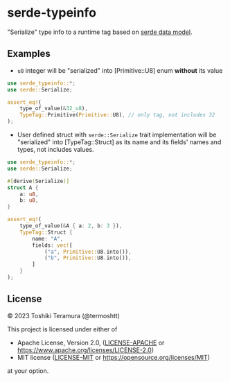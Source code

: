 # serde-typeinfo

"Serialize" type info to a runtime tag based on [serde data model](https://serde.rs/data-model.html).

Examples
---------

- `u8` integer will be "serialized" into [Primitive::U8] enum **without** its value

```rust
use serde_typeinfo::*;
use serde::Serialize;

assert_eq!(
    type_of_value(&32_u8),
    TypeTag::Primitive(Primitive::U8), // only tag, not includes 32
);
```

- User defined struct with `serde::Serialize` trait implementation
  will be "serialized" into [TypeTag::Struct] as its name and its fields' names and types,
  not includes values.

```rust
use serde_typeinfo::*;
use serde::Serialize;

#[derive(Serialize)]
struct A {
    a: u8,
    b: u8,
}

assert_eq!(
    type_of_value(&A { a: 2, b: 3 }),
    TypeTag::Struct {
        name: "A",
        fields: vec![
            ("a", Primitive::U8.into()),
            ("b", Primitive::U8.into()),
        ]
    }
);
```

License
--------

© 2023 Toshiki Teramura (@termoshtt)

This project is licensed under either of

- Apache License, Version 2.0, ([LICENSE-APACHE](LICENSE-APACHE) or https://www.apache.org/licenses/LICENSE-2.0)
- MIT license ([LICENSE-MIT](LICENSE-MIT) or <https://opensource.org/licenses/MIT>)

at your option.
